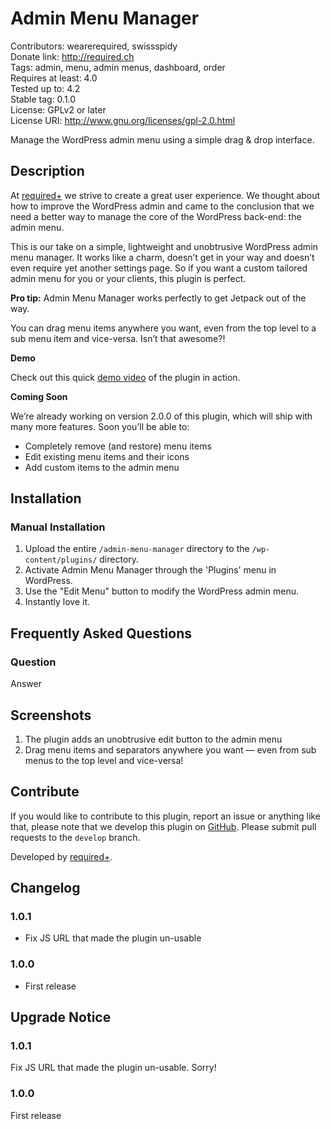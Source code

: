 # Admin Menu Manager #
Contributors:      wearerequired, swissspidy  
Donate link:       http://required.ch  
Tags:              admin, menu, admin menus, dashboard, order  
Requires at least: 4.0  
Tested up to:      4.2  
Stable tag:        0.1.0  
License:           GPLv2 or later  
License URI:       http://www.gnu.org/licenses/gpl-2.0.html  

Manage the WordPress admin menu using a simple drag & drop interface.

## Description ##

At [required+](http://required.ch/ "Team of experienced web professionals from Switzerland & Germany") we strive to create a great user experience. We thought about how to improve the WordPress admin and came to the conclusion that we need a better way to manage the core of the WordPress back-end: the admin menu.

This is our take on a simple, lightweight and unobtrusive WordPress admin menu manager. It works like a charm, doesn’t get in your way and doesn’t even require yet another settings page. So if you want a custom tailored admin menu for you or your clients, this plugin is perfect.

**Pro tip:** Admin Menu Manager works perfectly to get Jetpack out of the way.

You can drag menu items anywhere you want, even from the top level to a sub menu item and vice-versa. Isn’t that awesome?!

**Demo**

Check out this quick [demo video](https://cloudup.com/cJM_wnxhlJo) of the plugin in action.

**Coming Soon**

We’re already working on version 2.0.0 of this plugin, which will ship with many more features. Soon you’ll be able to:

* Completely remove (and restore) menu items
* Edit existing menu items and their icons
* Add custom items to the admin menu

## Installation ##

### Manual Installation ###

1. Upload the entire `/admin-menu-manager` directory to the `/wp-content/plugins/` directory.
2. Activate Admin Menu Manager through the 'Plugins' menu in WordPress.
3. Use the "Edit Menu" button to modify the WordPress admin menu.
4. Instantly love it.

## Frequently Asked Questions ##

### Question ###

Answer

## Screenshots ##

1. The plugin adds an unobtrusive edit button to the admin menu
2. Drag menu items and separators anywhere you want — even from sub menus to the top level and vice-versa!

## Contribute ##

If you would like to contribute to this plugin, report an issue or anything like that, please note that we develop this plugin on [GitHub](https://github.com/wearerequired/WP-Widget-Disable). Please submit pull requests to the `develop` branch.

Developed by [required+](http://required.ch/ "Team of experienced web professionals from Switzerland & Germany").

## Changelog ##

### 1.0.1 ###
* Fix JS URL that made the plugin un-usable

### 1.0.0 ###
* First release

## Upgrade Notice ##

### 1.0.1 ###
Fix JS URL that made the plugin un-usable. Sorry!

### 1.0.0 ###
First release
